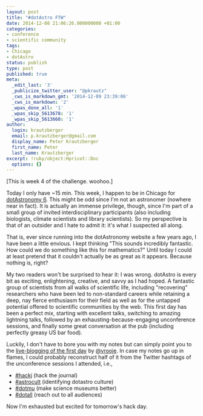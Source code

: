 ```yaml
---
layout: post
title: "#dotAstro FTW"
date: 2014-12-08 21:06:26.000000000 +01:00
categories:
- conference
- scientific community
tags:
- Chicago
- dotAstro
status: publish
type: post
published: true
meta:
  _edit_last: '3'
  _publicize_twitter_user: "@pkrautz"
  _cws_is_markdown_gmt: '2014-12-09 23:39:06'
  _cws_is_markdown: '2'
  _wpas_done_all: '1'
  _wpas_skip_5613678: '1'
  _wpas_skip_5613660: '1'
author:
  login: krautzberger
  email: p.krautzberger@gmail.com
  display_name: Peter Krautzberger
  first_name: Peter
  last_name: Krautzberger
excerpt: !ruby/object:Hpricot::Doc
  options: {}
---
```


[This is week 4 of the challenge. woohoo.]

Today I only have ~15 min. This week, I happen to be in Chicago for [dotAstronomy 6](http://dotAstronomy.com/six). This might be odd since I'm not an astronomer (nowhere near in fact). It is actually an immense privilege, though, since I'm part of a small group of invited interdisciplinary participants (also including biologists, climate scientists and library scientists). So my perspective is that of an outsider and I hate to admit it: it's what I suspected all along.

That is, ever since running into the dotAstronomy website a few years ago, I have been a little envious. I kept thinking "This sounds incredibly fantastic. How could we do something like this for mathematics?" Until today I could at least pretend that it couldn't actually be as great as it appears. Because nothing is, right?

My two readers won't be surprised to hear it: I was wrong. dotAstro is every bit as exciting, enlightening, creative, and savvy as I had hoped. A fantastic group of scientists from all walks of scientific life, including "recovering" researchers who have been led to non-standard careers while retaining a deep, nay fierce enthusiasm for their field as well as for the untapped potential offered to scientific communities by the web. This first day has been a perfect mix, starting with excellent talks, switching to amazing lightning talks, followed by an exhausting-because-engaging unconference sessions, and finally some great conversation at the pub (including perfectly greasy US bar food).

Luckily, I don't have to bore you with my notes but can simply point you to the [live-blogging of the first day](http://dotastronomy.com/blog/2014/12/astro-6-live-blog-day-1/) by [@vrooje](https://twitter.com/vrooje). In case my notes go up in flames, I could probably reconstruct half of it from the Twitter hashtags of the unconference sessions I attended, i.e.,

*   [#hackj](https://twitter.com/hashtag/hackj?src=hash) (hack the journal)
*   [#astrocult](https://twitter.com/hashtag/astrocult?src=hash) (identifying dotastro culture)
*   [#dotmu](https://twitter.com/hashtag/dotmuse?src=hash) (make science museums better)
*   [#dotall](https://twitter.com/hashtag/dotall?src=hash) (reach out to all audiences)

Now I'm exhausted but excited for tomorrow's hack day.